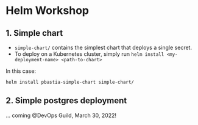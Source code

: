# Helm Workshop

## 1. Simple chart

- `simple-chart/` contains the simplest chart that deploys a single secret.
- To deploy on a Kubernetes cluster, simply run `helm install <my-deployment-name> <path-to-chart>`

In this case:
```
helm install pbastia-simple-chart simple-chart/
```


## 2. Simple postgres deployment

... coming @DevOps Guild, March 30, 2022!
